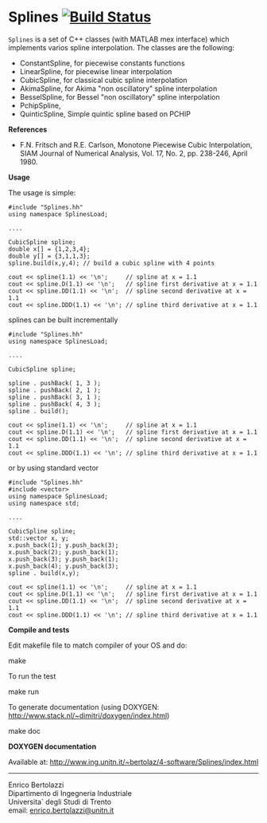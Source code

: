 Splines [![Build Status](https://travis-ci.org/ebertolazzi/Splines.svg?branch=master)](https://travis-ci.org/ebertolazzi/Splines)
=======

`Splines` is a set of C++ classes (with MATLAB mex interface) which implements varios spline interpolation.
The classes are the following:
 
  - ConstantSpline, for piecewise constants functions
  - LinearSpline, for piecewise linear interpolation
  - CubicSpline, for classical cubic spline interpolation
  - AkimaSpline, for Akima "non oscillatory" spline interpolation 
  - BesselSpline, for Bessel "non oscillatory" spline interpolation 
  - PchipSpline, 
  - QuinticSpline, Simple quintic spline based on PCHIP

**References**

- F.N. Fritsch and R.E. Carlson,
  Monotone Piecewise Cubic Interpolation,
  SIAM Journal of Numerical Analysis, Vol. 17, No. 2, pp. 238-246,
  April 1980.
 
**Usage**

The usage is simple:

~~~~~~~~~~~~~
#include "Splines.hh"
using namespace SplinesLoad;

....

CubicSpline spline;
double x[] = {1,2,3,4};
double y[] = {3,1,1,3};
spline.build(x,y,4); // build a cubic spline with 4 points
  
cout << spline(1.1) << '\n';     // spline at x = 1.1
cout << spline.D(1.1) << '\n';   // spline first derivative at x = 1.1
cout << spline.DD(1.1) << '\n';  // spline second derivative at x = 1.1
cout << spline.DDD(1.1) << '\n'; // spline third derivative at x = 1.1
~~~~~~~~~~~~~

splines can be built incrementally 

~~~~~~~~~~~~~
#include "Splines.hh"
using namespace SplinesLoad;

....

CubicSpline spline;
  
spline . pushBack( 1, 3 );
spline . pushBack( 2, 1 );
spline . pushBack( 3, 1 );
spline . pushBack( 4, 3 );
spline . build();
  
cout << spline(1.1) << '\n';     // spline at x = 1.1
cout << spline.D(1.1) << '\n';   // spline first derivative at x = 1.1
cout << spline.DD(1.1) << '\n';  // spline second derivative at x = 1.1
cout << spline.DDD(1.1) << '\n'; // spline third derivative at x = 1.1
~~~~~~~~~~~~~

or by using standard vector 

~~~~~~~~~~~~~
#include "Splines.hh"
#include <vector>
using namespace SplinesLoad;
using namespace std;

....

CubicSpline spline;
std::vector x, y;
x.push_back(1); y.push_back(3);
x.push_back(2); y.push_back(1);
x.push_back(3); y.push_back(1);
x.push_back(4); y.push_back(3);
spline . build(x,y);
  
cout << spline(1.1) << '\n';     // spline at x = 1.1
cout << spline.D(1.1) << '\n';   // spline first derivative at x = 1.1
cout << spline.DD(1.1) << '\n';  // spline second derivative at x = 1.1
cout << spline.DDD(1.1) << '\n'; // spline third derivative at x = 1.1
~~~~~~~~~~~~~

**Compile and tests**

Edit makefile file to match compiler of your OS and do:

  make

To run the test

  make run

To generate documentation (using DOXYGEN: http://www.stack.nl/~dimitri/doxygen/index.html)

make doc

**DOXYGEN documentation**

Available at: http://www.ing.unitn.it/~bertolaz/4-software/Splines/index.html

* * *

Enrico Bertolazzi<br>
Dipartimento di Ingegneria Industriale<br>
Universita` degli Studi di Trento<br>
email: enrico.bertolazzi@unitn.it
